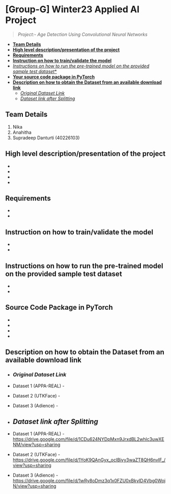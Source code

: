 # **[Group-G] Winter23 Applied AI Project**
> *Project:- Age Detection Using Convolutional Neural Networks*

- [**Team Details**](#team-details)
- [**High level description/presentation of the project**](#high-level-description-presentation-of-the-project)
- [**Requirements**](#requirements)
- [**Instruction on how to train/validate the model**](#instruction-on-how-to-train-validate-the-model)
- [*Instructions on how to run the pre-trained model on the provided sample test dataset**](#instructions-on-how-to-run-the-pre-trained-model-on-the-provided-sample-test-dataset)
- [**Your source code package in PyTorch**](#source-code-package-in-pytorch)
- [**Description on how to obtain the Dataset from an available download link**](#description-on-how-to-obtain-the-dataset-from-an-available-download-link)
  * [*Original Dataset Link*](#original-dataset-link)
  * [*Dataset link after Splitting*](#dataset-link-after-splitting)






## **Team Details**
1. Nika
2. Anahitha
3. Supradeep Danturti (40226103)

## **High level description/presentation of the project**
- 
-
- 
- 
## **Requirements**
- 
- 
## **Instruction on how to train/validate the model**
- 
- 
## **Instructions on how to run the pre-trained model on the provided sample test dataset**
- 
- 
## **Source Code Package in PyTorch**
- 
- 
- 
- 
## **Description on how to obtain the Dataset from an available download link**
 - ### *Original Dataset Link*
- Dataset 1 (APPA-REAL) - 
- Dataset 2 (UTKFace)   -
- Dataset 3 (Adience)   -

 - ## *Dataset link after Splitting*

- Dataset 1 (APPA-REAL) - https://drive.google.com/file/d/1CDu624NYDpMxn9JrxdBL2whlc3uwXENM/view?usp=sharing
- Dataset 2 (UTKFace)   - https://drive.google.com/file/d/1YoK9QAnGyx_ocIBivy3waZT8QH6nvIF_/view?usp=sharing
- Dataset 3 (Adience)   - https://drive.google.com/file/d/1wRy8oDmz3q1x0FZU0xBkyID4Vbg0WojN/view?usp=sharing
